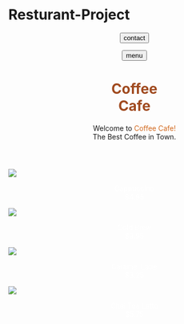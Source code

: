 # Resturant-Project

<!DOCTYPE html>
<html lang="en">
<head>
    <meta charset="UTF-8">
    <meta name="viewport" content="width=device-width, initial-scale=1.0">
   <link href="./ResturantPro.CSS" type="text/css" rel="stylesheet"> 
   <link rel="preconnect" href="https://fonts.gstatic.com">
<link href="https://fonts.googleapis.com/css2?family=Roboto+Slab&display=swap" rel="stylesheet">
<link rel="preconnect" href="https://fonts.gstatic.com">
<link href="https://fonts.googleapis.com/css2?family=Satisfy&display=swap" rel="stylesheet">
<link rel="preconnect" href="https://fonts.gstatic.com">
<link href="https://fonts.googleapis.com/css2?family=Bad+Script&display=swap" rel="stylesheet">
   <title>Document</title>
   </head>
   <header>
    <div>
      <p>
        <button class="menu">contact</button>
      </p>
      <p>
        <button class="contact menu">menu</button>
      </p>
  </div>
       <h1 style="color:rgb(160, 74, 31)">Coffee <br>Cafe</h1>
       
   <div class="border-header">Welcome to <span style="color:chocolate">Coffee Cafe!</span> <br> The Best Coffee in Town.</div>
   </header>
   <main>
 <body>


<div class="grid">
 <div class="image1 a"><img src="https://www.caffesociety.co.uk/assets/recipe-images/latte-small.jpg">
<p style="text-align: center; color: white;">Cappuccino <br> $4.95</p>
</div>

 <div class="image2 b"><img src="https://www.acouplecooks.com/wp-content/uploads/2019/03/Coffee-Cold-Brew-004s.jpg">
  <p style="text-align: center; color: white;">Cold Brew <br> $3.95</p>
</div>

 <div class="image3 c"><img src="https://bakingmischief.com/wp-content/uploads/2019/12/caramel-latte-image-square.jpg">
  <p style="text-align: center; color: white;">Caramel Latte <br> $3.25</p>
</div>

 <div class="image4 d"><img src="https://images.immediate.co.uk/production/volatile/sites/30/2020/08/chai-latte-4e5fe2f.jpg?quality=90&webp=true&resize=440,400">
  <p style="text-align: center; color: white;">Chai Tea Latte <br> $5.75</p>
</div>

</div>
  
</body>
 </main>
</html>


